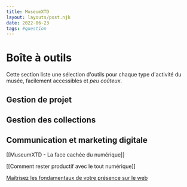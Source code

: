 ```yaml
---
title: MuseumXTD
layout: layouts/post.njk
date: 2022-06-23
tags: #question
---
```

# Boîte à outils
Cette section liste une sélection d'outils pour chaque type d'activité du musée, facilement accessibles et *peu coûteux*.  

## Gestion de projet
## Gestion des collections
## Communication et marketing digitale

[[MuseumXTD - La face cachée du numérique]]

[[Comment rester productif avec le tout numérique]]

[Maîtrisez les fondamentaux de votre présence sur le web](https://www.latangente.io/boite-a-outils)
